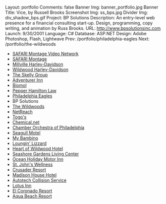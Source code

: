 Layout: portfolio
Comments: false
Banner Img: banner_portfolio.jpg
Banner Title: Vice, by Russell Brooks
Screenshot Img: ss_bps.jpg
Divider Img: div_shadow_bps.gif
Project: BP Solutions
Description: An entry-level web presence for a financial consulting start-up. Design, programming, copy writing, and animation by Russ Brooks.
URL: http://www.bpsolutionsinc.com
Launch: 9/30/2001
Language: C#
Database: ASP.NET
Design: Adobe Photoshop, Flash, Lightwave
Prev: /portfolio/philadelphia-eagles
Next: /portfolio/the-wildwoods

* [SAFARI Montage Video Network](/portfolio/)
* [SAFARI Montage](/portfolio/safari-montage)
* [Millville Harley-Davidson](/portfolio/millville-harley-davidson)
* [Wildwood Harley-Davidson](/portfolio/wildwood-harley-davidson)
* [The Skelly Group](/portfolio/the-skelly-group)
* [Adventurer Inn](/portfolio/adventurer-inn)
* [Biomol](/portfolio/biomol)
* [Pepper Hamilton Law](/portfolio/pepper-hamilton-law)
* [Philadelphia Eagles](/portfolio/philadelphia-eagles)
* BP Solutions
* [The Wildwoods](/portfolio/the-wildwoods)
* [NetReach](/portfolio/netreach)
* [Togo's](/portfolio/togos)
* [Chemical.net](/portfolio/chemical-net)
* [Chamber Orchestra of Philadelphia](/portfolio/chamber-orchestra-of-philadelphia)
* [Seagull Motel](/portfolio/seagull-motel)
* [My Bambino](/portfolio/my-bambino)
* [Loungin' Lizzard](/portfolio/loungin-lizzard)
* [Heart of Wildwood Hotel](/portfolio/heart-of-wildwood-hotel)
* [Seashore Gardens Living Center](/portfolio/seashore-gardens-living-center)
* [Ocean Holiday Motor Inn](/portfolio/ocean-holiday-motor-inn)
* [St. John's Wellness](/portfolio/st-john-s-wellness)
* [Crusader Resort](/portfolio/crusader-resort)
* [Madison House Hotel](/portfolio/madison-house-hotel)
* [Autotech Collision Service](/portfolio/autotech-collision-service)
* [Lotus Inn](/portfolio/lotus-inn)
* [El Coronado Resort](/portfolio/el-coronado-resort)
* [Aqua Beach Resort](/portfolio/aqua-beach-resort)
